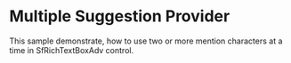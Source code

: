 # Multiple Suggestion Provider
This sample demonstrate, how to use two or more mention characters at a time in SfRichTextBoxAdv control.